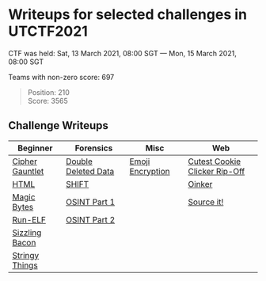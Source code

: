 # Writeups for selected challenges in UTCTF2021

CTF was held: Sat, 13 March 2021, 08:00 SGT — Mon, 15 March 2021, 08:00 SGT

Teams with non-zero score: 697

> Position: 210<br/>
> Score: 3565

## Challenge Writeups

| Beginner                                      | Forensics                                             | Misc                                           | Web                                                                         |
|-----------------------------------------------|-------------------------------------------------------|------------------------------------------------|-----------------------------------------------------------------------------|
| [Cipher Gauntlet](Beginner/CipherGauntlet.md) | [Double Deleted Data](Forensics/DoublyDeletedData.md) | [Emoji Encryption](Misc/Emoji%20Encryption.md) | [Cutest Cookie Clicker Rip-Off](Web/Cutest%20Cookie%20Clicker%20Rip-Off.md) |
| [HTML](Beginner/HTML.md)                      | [SHIFT](Forensics/SHIFT.md)                           |                                                | [Oinker](Web/Oinker.md)                                                     |
| [Magic Bytes](Beginner/MagicBytes.md)         | [OSINT Part 1](Forensics/OSINT%20Part%201.md)         |                                                | [Source it!](Web/Source%20it!.md)                                           |
| [Run-ELF](Beginner/Run-ELF.md)                | [OSINT Part 2](Forensics/OSINT%20Part%202.md)         |                                                |                                                                             |
| [Sizzling Bacon](Beginner/SizzlingBacon.md)   |                                                       |                                                |                                                                             |
| [Stringy Things](Beginner/StringyThings.md)   |                                                       |                                                |                                                                             |